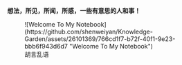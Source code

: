 **想法，所见，所闻，所感，一些有意思的人和事！**

<figure markdown>
![Welcome To My Notebook](https://github.com/shenweiyan/Knowledge-Garden/assets/26101369/766cd1f7-b72f-40f1-9e23-bbb6f943d6d7 "Welcome To My Notebook")
<figcaption>胡言乱语</figcaption>
</figure>
